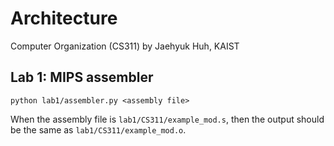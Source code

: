 # Architecture

Computer Organization (CS311) by Jaehyuk Huh, KAIST

## Lab 1: MIPS assembler

```
python lab1/assembler.py <assembly file>
```

When the assembly file is `lab1/CS311/example_mod.s`, then the output should be
the same as `lab1/CS311/example_mod.o`.
